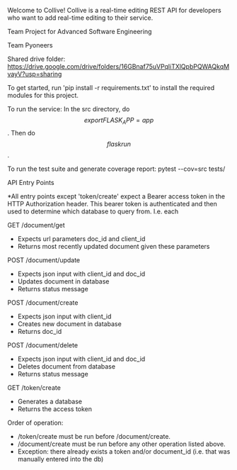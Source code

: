 Welcome to Collive! Collive is a real-time editing REST API for developers who want to add real-time editing to their service. 

Team Project for Advanced Software Engineering

Team Pyoneers

Shared drive folder:
https://drive.google.com/drive/folders/16GBnaf75uVPqliTXlQpbPQWAQkqMvayV?usp=sharing

To get started, run 'pip install -r requirements.txt' to install the required modules for this project.

To run the service:
In the src directory, do $$ export FLASK_APP=app $$. Then do $$ flask run $$. 

To run the test suite and generate coverage report:
pytest --cov=src tests/

API Entry Points

*All entry points except 'token/create' expect a Bearer access token in the HTTP Authorization header. 
This bearer token is authenticated and then used to determine which database to query from. I.e. each 

GET /document/get
- Expects url parameters doc_id and client_id
- Returns most recently updated document given these parameters

POST /document/update
- Expects json input with client_id and doc_id
- Updates document in database
- Returns status message

POST /document/create
- Expects json input with client_id
- Creates new document in database
- Returns doc_id

POST /document/delete
- Expects json input with client_id and doc_id
- Deletes document from database
- Returns status message

GET /token/create
- Generates a database 
- Returns the access token

Order of operation:
- /token/create must be run before /document/create. 
- /document/create must be run before any other operation listed above. 
- Exception: there already exists a token and/or document_id (i.e. that was manually entered into the db)
